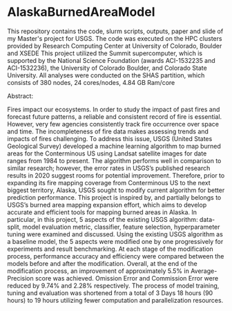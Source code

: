 # AlaskaBurnedAreaModel

This repository contains the code, slurm scripts, outputs, paper and slide of my Master's project for USGS.
The code was executed on the HPC clusters provided by Research Computing Center at University of Colorado, Boulder and XSEDE
This project utilized the Summit supercomputer, which is supported by the National Science Foundation (awards ACI-1532235 and ACI-1532236), the University of Colorado Boulder,
and Colorado State University. All analyses were conducted on the SHAS partition, which consists of 380 nodes, 24 cores/nodes, 4.84 GB Ram/core

Abstract:

Fires impact our ecosystems. In order to study the impact of past fires and forecast future patterns, a reliable and consistent record of fire is essential. However, very few agencies consistently track fire occurrence over space and time. The incompleteness of fire data makes assessing trends and impacts of fires challenging. To address this issue, USGS (United States Geological Survey) developed a machine learning algorithm to map burned areas for the Conterminous US using Landsat satellite images for date ranges from 1984 to present. The algorithm performs well in comparison to similar research; however, the error rates in USGS’s published research results in 2020 suggest rooms for potential improvement. Therefore, prior to expanding its fire mapping coverage from Conterminous US to the next biggest territory, Alaska, USGS sought to modify current algorithm for better prediction performance. This project is inspired by, and partially belongs to USGS’s burned area mapping expansion effort, which aims to develop accurate and efficient tools for mapping burned areas in Alaska. In particular, in this project, 5 aspects of the existing USGS algorithm: data-split, model evaluation metric, classifier, feature selection, hyperparameter tuning were examined and discussed. Using the existing USGS algorithm as a baseline model, the 5 aspects were modified one by one progressively for experiments and result benchmarking. At each stage of the modification process, performance accuracy and efficiency were compared between the models before and after the modification. Overall, at the end of the modification process, an improvement of approximately 5.5% in Average-Precision score was achieved. Omission Error and Commission Error were reduced by 9.74% and 2.28% respectively. The process of model training, tuning and evaluation was shortened from a total of 3 Days 18 hours (90 hours) to 19 hours utilizing fewer computation and parallelization resources.
